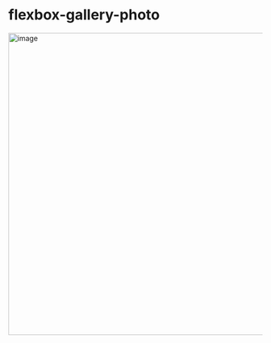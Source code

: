 # flexbox-gallery-photo

<img width="599" alt="image" src="https://github.com/user-attachments/assets/fbcd48a2-cc1d-4c5e-a80b-175011789876">
